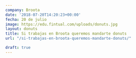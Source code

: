 ```yaml
---
company: Broota
date: '2018-07-20T14:20:23+00:00'
fecha: 20 de julio
image: https://edu.fintual.com/uploads/donuts.jpg
layout: donuts
title: Si trabajas en Broota queremos mandarte donuts
url: "/si-trabajas-en-broota-queremos-mandarte-donuts/"

draft: true
---
```

